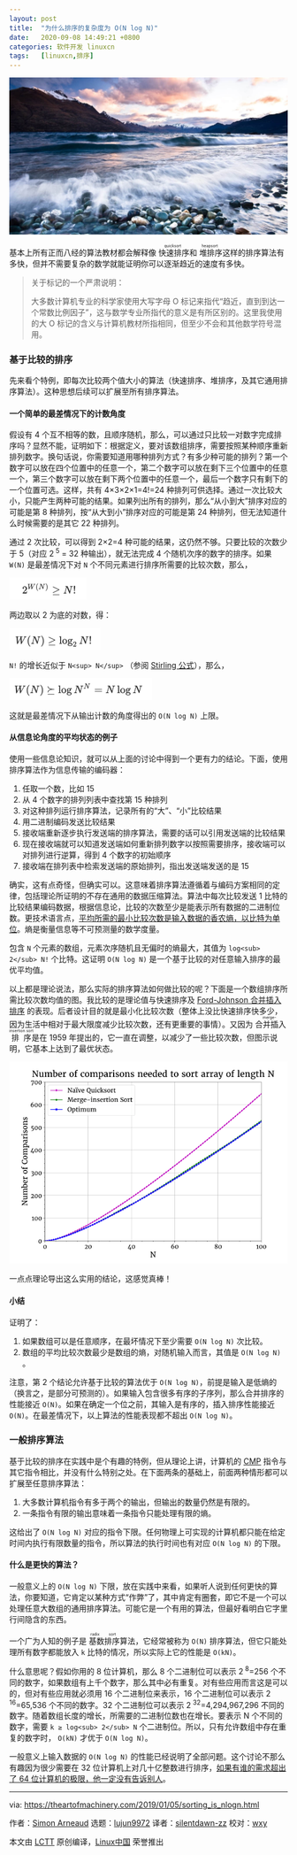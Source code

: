 ```yaml
---
layout: post
title:	"为什么排序的复杂度为 O(N log N)"
date:	2020-09-08 14:49:21 +0800 
categories:	软件开发 linuxcn 
tags:	[linuxcn,排序]
---
```



![](/Asserts/Images/album/202009/08/144823tswv2o6i36w33obw.jpg)


基本上所有正而八经的算法教材都会解释像<ruby> 快速排序 <rt>  quicksort </rt></ruby>和<ruby> 堆排序 <rt>  heapsort </rt></ruby>这样的排序算法有多快，但并不需要复杂的数学就能证明你可以逐渐趋近的速度有多快。



> 
> 关于标记的一个严肃说明：
> 
> 
> 大多数计算机专业的科学家使用大写字母 O 标记来指代“趋近，直到到达一个常数比例因子”，这与数学专业所指代的意义是有所区别的。这里我使用的大 O 标记的含义与计算机教材所指相同，但至少不会和其他数学符号混用。
> 
> 
> 


### 基于比较的排序


先来看个特例，即每次比较两个值大小的算法（快速排序、堆排序，及其它通用排序算法）。这种思想后续可以扩展至所有排序算法。


#### 一个简单的最差情况下的计数角度


假设有 4 个互不相等的数，且顺序随机，那么，可以通过只比较一对数字完成排序吗？显然不能，证明如下：根据定义，要对该数组排序，需要按照某种顺序重新排列数字。换句话说，你需要知道用哪种排列方式？有多少种可能的排列？第一个数字可以放在四个位置中的任意一个，第二个数字可以放在剩下三个位置中的任意一个，第三个数字可以放在剩下两个位置中的任意一个，最后一个数字只有剩下的一个位置可选。这样，共有 4×3×2×1=4!=24 种排列可供选择。通过一次比较大小，只能产生两种可能的结果。如果列出所有的排列，那么“从小到大”排序对应的可能是第 8 种排列，按“从大到小”排序对应的可能是第 24 种排列，但无法知道什么时候需要的是其它 22 种排列。


通过 2 次比较，可以得到 2×2=4 种可能的结果，这仍然不够。只要比较的次数少于 5（对应 2<sup> 5</sup> = 32 种输出），就无法完成 4 个随机次序的数字的排序。如果 `W(N)` 是最差情况下对 `N` 个不同元素进行排序所需要的比较次数，那么，


![](/Asserts/Images/album/202009/08/143429dgwzsgzoucdwg23x.png)


两边取以 2 为底的对数，得：


![](/Asserts/Images/album/202009/08/143503q0dqdmudmddxumkm.png)


`N!` 的增长近似于 `N<sup> N</sup>` （参阅 [Stirling 公式](http://hyperphysics.phy-astr.gsu.edu/hbase/Math/stirling.html)），那么，


![](/Asserts/Images/album/202009/08/143605i2wper7gg7o7eep2.png)


这就是最差情况下从输出计数的角度得出的 `O(N log N)` 上限。


#### 从信息论角度的平均状态的例子


使用一些信息论知识，就可以从上面的讨论中得到一个更有力的结论。下面，使用排序算法作为信息传输的编码器：


1. 任取一个数，比如 15
2. 从 4 个数字的排列列表中查找第 15 种排列
3. 对这种排列运行排序算法，记录所有的“大”、“小”比较结果
4. 用二进制编码发送比较结果
5. 接收端重新逐步执行发送端的排序算法，需要的话可以引用发送端的比较结果
6. 现在接收端就可以知道发送端如何重新排列数字以按照需要排序，接收端可以对排列进行逆算，得到 4 个数字的初始顺序
7. 接收端在排列表中检索发送端的原始排列，指出发送端发送的是 15


确实，这有点奇怪，但确实可以。这意味着排序算法遵循着与编码方案相同的定律，包括理论所证明的不存在通用的数据压缩算法。算法中每次比较发送 1 比特的比较结果编码数据，根据信息论，比较的次数至少是能表示所有数据的二进制位数。更技术语言点，[平均所需的最小比较次数是输入数据的香农熵，以比特为单位](https://en.wikipedia.org/wiki/Shannon%27s_source_coding_theorem)。熵是衡量信息等不可预测量的数学度量。


包含 `N` 个元素的数组，元素次序随机且无偏时的熵最大，其值为 `log<sub> 2</sub>​ N!` 个比特。这证明 `O(N log N)` 是一个基于比较的对任意输入排序的最优平均值。


以上都是理论说法，那么实际的排序算法如何做比较的呢？下面是一个数组排序所需比较次数均值的图。我比较的是理论值与快速排序及 [Ford-Johnson 合并插入排序](https://en.wikipedia.org/wiki/Merge-insertion_sort) 的表现。后者设计目的就是最小化比较次数（整体上没比快速排序快多少，因为生活中相对于最大限度减少比较次数，还有更重要的事情）。又因为<ruby> 合并插入排序 <rt>  merge-insertion sort </rt></ruby>是在 1959 年提出的，它一直在调整，以减少了一些比较次数，但图示说明，它基本上达到了最优状态。


![](/Asserts/Images/album/202009/08/143905e64g336g9134g4wu.png)


一点点理论导出这么实用的结论，这感觉真棒！


#### 小结


证明了：


1. 如果数组可以是任意顺序，在最坏情况下至少需要 `O(N log N)` 次比较。
2. 数组的平均比较次数最少是数组的熵，对随机输入而言，其值是 `O(N log N)` 。


注意，第 2 个结论允许基于比较的算法优于 `O(N log N)`，前提是输入是低熵的（换言之，是部分可预测的）。如果输入包含很多有序的子序列，那么合并排序的性能接近 `O(N)`。如果在确定一个位之前，其输入是有序的，插入排序性能接近 `O(N)`。在最差情况下，以上算法的性能表现都不超出 `O(N log N)`。


### 一般排序算法


基于比较的排序在实践中是个有趣的特例，但从理论上讲，计算机的 [CMP](https://c9x.me/x86/html/file_module_x86_id_35.html) 指令与其它指令相比，并没有什么特别之处。在下面两条的基础上，前面两种情形都可以扩展至任意排序算法：


1. 大多数计算机指令有多于两个的输出，但输出的数量仍然是有限的。
2. 一条指令有限的输出意味着一条指令只能处理有限的熵。


这给出了 `O(N log N)` 对应的指令下限。任何物理上可实现的计算机都只能在给定时间内执行有限数量的指令，所以算法的执行时间也有对应 `O(N log N)` 的下限。


#### 什么是更快的算法？


一般意义上的 `O(N log N)` 下限，放在实践中来看，如果听人说到任何更快的算法，你要知道，它肯定以某种方式“作弊”了，其中肯定有圈套，即它不是一个可以处理任意大数组的通用排序算法。可能它是一个有用的算法，但最好看明白它字里行间隐含的东西。


一个广为人知的例子是<ruby> 基数排序 <rt>  radix sort </rt></ruby>算法，它经常被称为 `O(N)` 排序算法，但它只能处理所有数字都能放入 `k` 比特的情况，所以实际上它的性能是 `O(kN)`。


什么意思呢？假如你用的 8 位计算机，那么 8 个二进制位可以表示 2<sup> 8</sup>=256 个不同的数字，如果数组有上千个数字，那么其中必有重复。对有些应用而言这是可以的，但对有些应用就必须用 16 个二进制位来表示，16 个二进制位可以表示 2<sup> 16</sup>=65,536 个不同的数字。32 个二进制位可以表示 2<sup> 32</sup>=4,294,967,296 不同的数字。随着数组长度的增长，所需要的二进制位数也在增长。要表示 N 个不同的数字，需要 `k ≥ log<sub> 2</sub>​ N` 个二进制位。所以，只有允许数组中存在重复的数字时， `O(kN)` 才优于 `O(N log N)`。


一般意义上输入数据的 `O(N log N)` 的性能已经说明了全部问题。这个讨论不那么有趣因为很少需要在 32 位计算机上对几十亿整数进行排序，[如果有谁的需求超出了 64 位计算机的极限，他一定没有告诉别人](https://sortbenchmark.org/)。




---


via: <https://theartofmachinery.com/2019/01/05/sorting_is_nlogn.html>


作者：[Simon Arneaud](https://theartofmachinery.com) 选题：[lujun9972](https://github.com/lujun9972) 译者：[silentdawn-zz](https://github.com/silentdawn-zz) 校对：[wxy](https://github.com/wxy)


本文由 [LCTT](https://github.com/LCTT/TranslateProject) 原创编译，[Linux中国](https://linux.cn/) 荣誉推出
